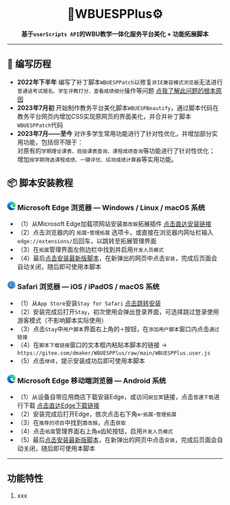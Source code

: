 # <div align="center">**🎨WBUESPPlus⚙️**</div>

<div align="center" style="font-weight:bold">

**基于`userScripts API`的WBU教学一体化服务平台美化 + 功能拓展脚本**

</div>

---

## 📝 编写历程

- **2022年下半年** 编写了补丁脚本`WBUESPPatch`以修复`非IE兼容模式浏览器`无法进行`普通话考试报名、学生评教打分、查看成绩细分`操作等问题 [点我了解此问题的根本原因](https://blog.csdn.net/qq_41057885/article/details/109389556)
- **2023年7月初** 开始制作教务平台美化脚本`WBUESPBeautify`，通过脚本代码在教务平台网页内增加CSS实现原网页的界面美化，并合并补丁脚本`WBUESPPatch`代码
- **2023年7月——至今** 对许多学生常用功能进行了针对性优化，并增加部分实用功能，包括但不限于：<br>
 对原有的`学期理论课表、班级课表查询、课程成绩查询`等功能进行了针对性优化；<br>
 增加`按学期筛选课程成绩、一键评优、综测成绩计算器`等实用功能。

## 📦 脚本安装教程

### <div><img width="20" src="./image/edge.svg"> Microsoft Edge 浏览器 — Windows / Linux / macOS 系统</div>

- （1）从Microsoft Edge加载项网站安装`篡改猴`拓展插件 [点击直达安装链接](https://microsoftedge.microsoft.com/addons/detail/%E7%AF%A1%E6%94%B9%E7%8C%B4/iikmkjmpaadaobahmlepeloendndfphd)<br>
- （2）点击浏览器内的 `拓展`-`管理拓展` 选项卡，或直接在浏览器内网址栏输入`edge://extensions/`后回车，以跳转至拓展管理界面<br>
- （3）在`拓展`管理界面左侧边栏中找到并启用`开发人员模式`<br>
- （4）最后[点击安装最新版脚本](https://gitee.com/dmaker/WBUESPPlus/raw/main/WBUESPPlus.user.js)，在新弹出的网页中点击`安装`，完成后页面会自动关闭，随后即可使用本脚本

### <div><img width="20" src="./image/safari.svg"> Safari 浏览器 — iOS / iPadOS / macOS 系统</div>

- （1）从`App Store`安装`Stay for Safari` [点击跳转安装](https://apps.apple.com/cn/app/stay-for-safari-%E6%B5%8F%E8%A7%88%E5%99%A8%E4%BC%B4%E4%BE%A3/id1591620171)<br>
- （2）安装完成后打开`Stay`，初次使用会弹出登录界面，可选择跳过登录使用游客模式（不影响脚本实际使用）<br>
- （3）点击`Stay`中`用户脚本`界面右上角的`＋`按钮，在`添加用户脚本`窗口内点击`通过链接`<br>
- （4）在`脚本下载链接`窗口的文本框内粘贴本脚本的链接 -> `https://gitee.com/dmaker/WBUESPPlus/raw/main/WBUESPPlus.user.js`<br>
- （5）点击`继续`，提示安装成功后即可使用本脚本<br>

### <div><img width="20" src="./image/edge.svg"> Microsoft Edge 移动端浏览器 — Android 系统</div>

- （1）从设备自带应用商店下载安装Edge，或访问`豌豆荚`链接，点击`普通下载`进行下载 [点击直达Edge下载链接](https://m.wandoujia.com/apps/7672441)<br>
- （2）安装完成后打开Edge，依次点击右下角`≡`-`拓展`-`管理拓展`<br>
- （3）在`推荐的项目`中找到`篡改猴`，点击`获取`<br>
- （4）点击`拓展`管理界面右上角`⚙`齿轮按钮，启用`开发人员模式`<br>
- （5）最后[点击安装最新版脚本](https://gitee.com/dmaker/WBUESPPlus/raw/main/WBUESPPlus.user.js)，在新弹出的网页中点击`安装`，完成后页面会自动关闭，随后即可使用本脚本

---

## 功能特性

1.  xxx

